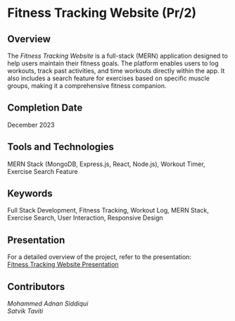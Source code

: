 # Fitness Tracking Website (Pr/2)

## Overview  
The *Fitness Tracking Website* is a full-stack (MERN) application designed to help users maintain their fitness goals. The platform enables users to log workouts, track past activities, and time workouts directly within the app. It also includes a search feature for exercises based on specific muscle groups, making it a comprehensive fitness companion.  

## Completion Date  
December 2023  

## Tools and Technologies  
MERN Stack (MongoDB, Express.js, React, Node.js), Workout Timer, Exercise Search Feature  

## Keywords  
Full Stack Development, Fitness Tracking, Workout Log, MERN Stack, Exercise Search, User Interaction, Responsive Design  

## Presentation  
For a detailed overview of the project, refer to the presentation:  
[Fitness Tracking Website Presentation](https://tome.app/adnans-home/mern-stack-codegnan-program-116-132-clq68ixtj0126n661avfn76p7)  

## Contributors  
*Mohammed Adnan Siddiqui*  
*Satvik Taviti*
